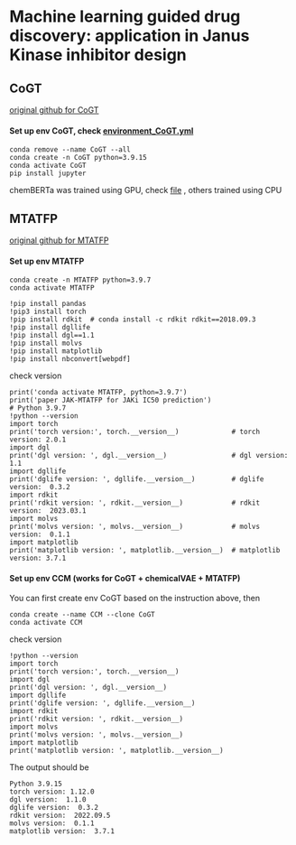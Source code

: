 # Machine learning guided drug discovery: application in Janus Kinase inhibitor design 

## CoGT 
[original github for CoGT](https://github.com/yingzibu/JAK_ML)
#### Set up env CoGT, check [environment_CoGT.yml](environment_CoGT.yml)

```
conda remove --name CoGT --all
conda create -n CoGT python=3.9.15
conda activate CoGT
pip install jupyter 
```
chemBERTa was trained using GPU, check [file](chemberta_train_cuda.ipynb)
, others trained using CPU

## MTATFP 
[original github for MTATFP](https://github.com/Yimeng-Wang/JAK-MTATFP)

#### Set up env MTATFP

```
conda create -n MTATFP python=3.9.7
conda activate MTATFP

!pip install pandas
!pip3 install torch  
!pip install rdkit  # conda install -c rdkit rdkit==2018.09.3
!pip install dgllife
!pip install dgl==1.1
!pip install molvs
!pip install matplotlib
!pip install nbconvert[webpdf]
```

check version 
```
print('conda activate MTATFP, python=3.9.7')
print('paper JAK-MTATFP for JAKi IC50 prediction')
# Python 3.9.7
!python --version 
import torch
print('torch version:', torch.__version__)             # torch version: 2.0.1
import dgl
print('dgl version: ', dgl.__version__)                # dgl version:  1.1
import dgllife
print('dglife version: ', dgllife.__version__)         # dglife version:  0.3.2
import rdkit 
print('rdkit version: ', rdkit.__version__)            # rdkit version:  2023.03.1
import molvs
print('molvs version: ', molvs.__version__)            # molvs version:  0.1.1
import matplotlib
print('matplotlib version: ', matplotlib.__version__)  # matplotlib version: 3.7.1
```


#### Set up env CCM (works for CoGT + chemicalVAE + MTATFP)
You can first create env CoGT based on the instruction above, then 
```
conda create --name CCM --clone CoGT
conda activate CCM
```

check version 
```
!python --version 
import torch
print('torch version:', torch.__version__)              
import dgl
print('dgl version: ', dgl.__version__)                 
import dgllife
print('dglife version: ', dgllife.__version__)          
import rdkit 
print('rdkit version: ', rdkit.__version__)            
import molvs
print('molvs version: ', molvs.__version__)            
import matplotlib
print('matplotlib version: ', matplotlib.__version__)   
```
The output should be 
```
Python 3.9.15
torch version: 1.12.0
dgl version:  1.1.0
dglife version:  0.3.2
rdkit version:  2022.09.5
molvs version:  0.1.1
matplotlib version:  3.7.1
```



   
